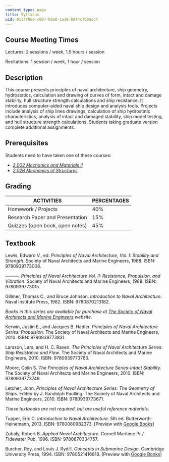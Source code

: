 ```yaml
---
content_type: page
title: Syllabus
uid: 0134f860-c007-b8a0-1a19-b8f4c7b0acc4
---
```


Course Meeting Times
--------------------

Lectures: 2 sessions / week, 1.5 hours / session

Recitations: 1 session / week, 1 hour / session

Description
-----------

This course presents principles of naval architecture, ship geometry, hydrostatics, calculation and drawing of curves of form, intact and damage stability, hull structure strength calculations and ship resistance. It introduces computer-aided naval ship design and analysis tools. Projects include analysis of ship lines drawings, calculation of ship hydrostatic characteristics, analysis of intact and damaged stability, ship model testing, and hull structure strength calculations. Students taking graduate version complete additional assignments.

Prerequisites
-------------

Students need to have taken one of these courses:

*   [_2.002 Mechanics and Materials II_](/courses/2-002-mechanics-and-materials-ii-spring-2004)
*   [_2.02B Mechanics of Structures_](http://student.mit.edu/catalog/m2a.html#2.02B)

Grading
-------

| ACTIVITIES | PERCENTAGES |
| --- | --- |
| Homework / Projects | 40% |
| Research Paper and Presentation | 15% |
| Quizzes (open book, open notes) | 45% 

Textbook
--------

Lewis, Edward V., ed. _Principles of Naval Architecture, Vol. I: Stability and Strength_. Society of Naval Architects and Marine Engineers, 1988. ISBN: 9780939773008.

———. _Principles of Naval Architecture Vol. II: Resistance, Propulsion, and Vibration_. Society of Naval Architects and Marine Engineers, 1988. ISBN: 9780939773015.

Gillmer, Thomas C., and Bruce Johnson. _Introduction to Naval Architecture_. Naval Institute Press, 1982. ISBN: 9780870213182.

_Books in this series are available for purchase at_ [_The Society of Naval Architects and Marine Engineers_](http://www.sname.org/pubs/books) _website._

Kerwin, Justin E., and Jacques B. Hadler. _Principles of Naval Architecture Series: Propulsion_. The Society of Naval Architects and Marine Engineers, 2010. ISBN: 9780939773831.

Larsson, Lars, and H. C. Raven. _The Principles of Naval Architecture Series: Ship Resistance and Flow_. The Society of Naval Architects and Marine Engineers, 2010. ISBN: 9780939773763.

Moore, Colin S. _The Principles of Naval Architecture Series-Intact Stability_. The Society of Naval Architects and Marine Engineers, 2010. ISBN: 9780939773749.

Letcher, John. _Principles of Naval Architecture Series: The Geometry of Ships_. Edited by J. Randolph Paulling. The Society of Naval Architects and Marine Engineers, 2010. ISBN: 9780939773671.

_These textbooks are not required, but are useful reference materials._

Tupper, Eric C. _Introduction to Naval Architecture_. 5th ed. Butterworth-Heinemann, 2013. ISBN: 9780080982373. \[Preview with [Google Books](http://books.google.com/books?id=xfrCzxP_erUC&pg=PAfrontcover)\]

Zubaly, Robert B. _Applied Naval Architecture_. Cornell Maritime Pr / Tidewater Pub, 1996. ISBN: 9780870334757.

Burcher, Roy, and Louis J. Rydill. _Concepts in Submarine Design_. Cambridge University Press, 1994. ISBN: 9780521416818. \[Preview with [Google Books](http://books.google.com/books?id=2aGuG6EoOL8C&pg=PAfrontcover)\]